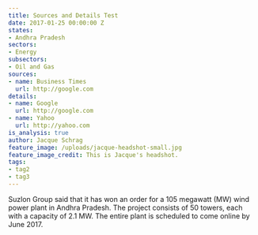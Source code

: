 ```yaml
---
title: Sources and Details Test
date: 2017-01-25 00:00:00 Z
states:
- Andhra Pradesh
sectors:
- Energy
subsectors:
- Oil and Gas
sources:
- name: Business Times
  url: http://google.com
details:
- name: Google
  url: http://google.com
- name: Yahoo
  url: http://yahoo.com
is_analysis: true
author: Jacque Schrag
feature_image: /uploads/jacque-headshot-small.jpg
feature_image_credit: This is Jacque's headshot.
tags:
- tag2
- tag3
---
```


Suzlon Group said that it has won an order for a 105 megawatt (MW) wind power plant in Andhra Pradesh. The project consists of 50 towers, each with a capacity of 2.1 MW. The entire plant is scheduled to come online by June 2017.